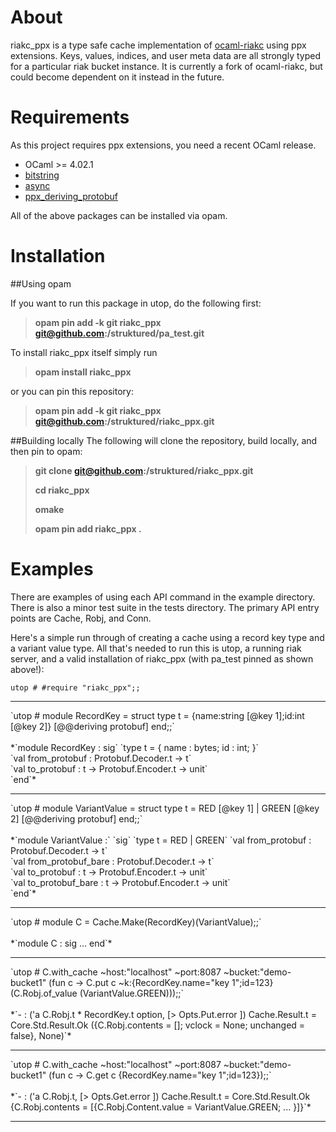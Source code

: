 # About

riakc_ppx is a type safe cache implementation of [ocaml-riakc](https://github.com/orbitz/ocaml-riakc) using ppx extensions. Keys, values, indices, and user meta data are all strongly typed for a particular riak bucket instance. It is currently a fork of ocaml-riakc, but could become dependent on it instead in the future.

# Requirements

As this project requires ppx extensions, you need a recent OCaml release.

 - OCaml >= 4.02.1
 - [bitstring](https://code.google.com/p/bitstring/)
 - [async](https://github.com/janestree/async)
 - [ppx\_deriving\_protobuf](https://github.com/whitequark/ppx_deriving_protobuf)

All of the above packages can be installed via opam.

# Installation

##Using opam

If you want to run this package in utop, do the following first:

> **opam pin add -k git riakc\_ppx git@github.com:/struktured/pa\_test.git**
> 

To install riakc_ppx itself simply run
> **opam install riakc_ppx**
>

or you can pin this repository:

> **opam pin add -k git riakc_ppx git@github.com:/struktured/riakc\_ppx.git**

##Building locally
The following will clone the repository, build locally, and then pin to opam:

> **git clone git@github.com:/struktured/riakc\_ppx.git**
> 
> **cd riakc\_ppx**
> 
> **omake**
> 
> **opam pin add riakc\_ppx .**
> 

# Examples

There are examples of using each API command in the example directory.  There is also a minor test suite in the tests directory. The primary API entry points are Cache, Robj, and Conn.

Here's a simple run through of creating a cache using a record key type and a variant value type. All that's needed to run this is utop, a running riak server, and a valid installation of riakc_ppx (with pa_test pinned as shown above!):

`utop # #require "riakc_ppx";;`
<hr>
`utop # module RecordKey = struct type t = {name:string [@key 1];id:int [@key 2]} [@@deriving protobuf] end;;`<BR><BR>
*`module RecordKey : sig`                                                                                         
 `type t = { name : bytes; id : int; }`<BR> 
`val from_protobuf : Protobuf.Decoder.t -> t` <BR> 
`val to_protobuf : t -> Protobuf.Encoder.t -> unit`<BR> 
`end`*<BR>  
<hr>
`utop # module VariantValue = struct type t = RED [@key 1] | GREEN [@key 2] [@@deriving protobuf] end;;`<BR><BR>
*`module VariantValue :`                                                                                                                                 
  `sig`                                                                                                                        
   `type t = RED | GREEN`                                                                                                                             
    `val from_protobuf : Protobuf.Decoder.t -> t`<BR>
    `val from_protobuf_bare : Protobuf.Decoder.t -> t`<BR>
    `val to_protobuf : t -> Protobuf.Encoder.t -> unit`<BR>
    `val to_protobuf_bare : t -> Protobuf.Encoder.t -> unit`<BR>
  `end`*<BR>
<hr>
`utop # module C = Cache.Make(RecordKey)(VariantValue);;`<BR><BR>
*`module C : sig ... end`*
<hr>
`utop # C.with_cache ~host:"localhost" ~port:8087 ~bucket:"demo-bucket1" (fun c -> C.put c ~k:{RecordKey.name="key 1";id=123} (C.Robj.of_value (VariantValue.GREEN)));;`<BR><br>
*`- : ('a C.Robj.t * RecordKey.t option, [> Opts.Put.error ]) Cache.Result.t =                                         
                                Core.Std.Result.Ok ({C.Robj.contents = []; vclock = None; unchanged = false}, None)`*<BR>
<hr>
`utop # C.with_cache ~host:"localhost" ~port:8087 ~bucket:"demo-bucket1" (fun c -> C.get c {RecordKey.name="key 1";id=123});;`<BR><BR>
*`- : ('a C.Robj.t, [> Opts.Get.error ]) Cache.Result.t = Core.Std.Result.Ok {C.Robj.contents =
   [{C.Robj.Content.value = VariantValue.GREEN; ... }]}`*
<hr>
